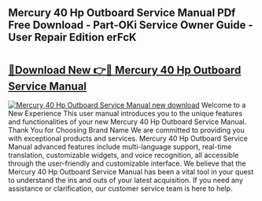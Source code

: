 ## Mercury 40 Hp Outboard Service Manual PDf Free Download - Part-OKi Service Owner Guide - User Repair Edition erFcK

# <h2><a href="http://cf28574.oget.top/?id=Mercury+40+Hp+Outboard+Service+Manual">🔗Download New 👉🔴 Mercury 40 Hp Outboard Service Manual</a></h2>

[![Mercury 40 Hp Outboard Service Manual new download](https://i.imgur.com/5g1atiW.png)](http://cf28574.oget.top/?id=Mercury+40+Hp+Outboard+Service+Manual)
Welcome to a New Experience This user manual introduces you to the unique features and functionalities of your new Mercury 40 Hp Outboard Service Manual. Thank You for Choosing Brand Name We are committed to providing you with exceptional products and services. Mercury 40 Hp Outboard Service Manual advanced features include multi-language support, real-time translation, customizable widgets, and voice recognition, all accessible through the user-friendly and customizable interface. We believe that the Mercury 40 Hp Outboard Service Manual has been a vital tool in your quest to understand the ins and outs of your latest acquisition. If you need any assistance or clarification, our customer service team is here to help.
